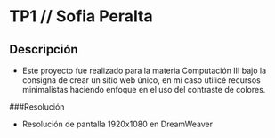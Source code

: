 # TP1 // Sofia Peralta

## Descripción

- Este proyecto fue realizado para la materia Computación III bajo la consigna de crear un sitio web único, en mi caso utilicé recursos minimalistas haciendo enfoque en el uso del contraste de colores.

###Resolución

- Resolución de pantalla 1920x1080 en DreamWeaver
